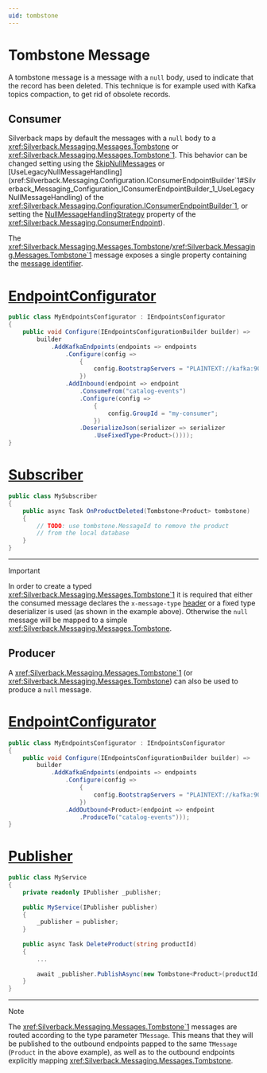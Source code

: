 ```yaml
---
uid: tombstone
---
```


# Tombstone Message

A tombstone message is a message with a `null` body, used to indicate that the record has been deleted. This technique is for example used with Kafka topics compaction, to get rid of obsolete records.

## Consumer

Silverback maps by default the messages with a `null` body to a <xref:Silverback.Messaging.Messages.Tombstone> or <xref:Silverback.Messaging.Messages.Tombstone`1>. This behavior can be changed setting using the [SkipNullMessages](xref:Silverback.Messaging.Configuration.IConsumerEndpointBuilder`1#Silverback_Messaging_Configuration_IConsumerEndpointBuilder_1_SkipNullMessages) or [UseLegacyNullMessageHandling](xref:Silverback.Messaging.Configuration.IConsumerEndpointBuilder`1#Silverback_Messaging_Configuration_IConsumerEndpointBuilder_1_UseLegacyNullMessageHandling) of the <xref:Silverback.Messaging.Configuration.IConsumerEndpointBuilder`1>, or setting the [NullMessageHandlingStrategy](xref:Silverback.Messaging.ConsumerEndpoint#Silverback_Messaging_ConsumerEndpoint_NullMessageHandlingStrategy) property of the <xref:Silverback.Messaging.ConsumerEndpoint>).

The <xref:Silverback.Messaging.Messages.Tombstone>/<xref:Silverback.Messaging.Messages.Tombstone`1> message exposes a single property containing the [message identifier](xref:message-id). 

# [EndpointConfigurator](#tab/consumer-configurator)
```csharp
public class MyEndpointsConfigurator : IEndpointsConfigurator
{
    public void Configure(IEndpointsConfigurationBuilder builder) =>
        builder
            .AddKafkaEndpoints(endpoints => endpoints
                .Configure(config => 
                    {
                        config.BootstrapServers = "PLAINTEXT://kafka:9092"; 
                    })
                .AddInbound(endpoint => endpoint
                    .ConsumeFrom("catalog-events")
                    .Configure(config => 
                        {
                            config.GroupId = "my-consumer";
                        })
                    .DeserializeJson(serializer => serializer
                        .UseFixedType<Product>())));
}
```
# [Subscriber](#tab/consumer-subscriber)
```csharp
public class MySubscriber
{
    public async Task OnProductDeleted(Tombstone<Product> tombstone)
    {
        // TODO: use tombstone.MessageId to remove the product 
        // from the local database
    }
}
```
***

> [!Important]
> In order to create a typed <xref:Silverback.Messaging.Messages.Tombstone`1> it is required that either the consumed message declares the `x-message-type` [header](xref:headers) or a fixed type deserializer is used (as shown in the example above). Otherwise the `null` message will be mapped to a simple <xref:Silverback.Messaging.Messages.Tombstone>.

## Producer

A <xref:Silverback.Messaging.Messages.Tombstone`1> (or <xref:Silverback.Messaging.Messages.Tombstone>) can also be used to produce a `null` message.

# [EndpointConfigurator](#tab/producer-configurator)
```csharp
public class MyEndpointsConfigurator : IEndpointsConfigurator
{
    public void Configure(IEndpointsConfigurationBuilder builder) =>
        builder
            .AddKafkaEndpoints(endpoints => endpoints
                .Configure(config => 
                    {
                        config.BootstrapServers = "PLAINTEXT://kafka:9092"; 
                    })
                .AddOutbound<Product>(endpoint => endpoint
                    .ProduceTo("catalog-events")));
}
```
# [Publisher](#tab/producer-publisher)
```csharp
public class MyService
{
    private readonly IPublisher _publisher;
    
    public MyService(IPublisher publisher)
    {
        _publisher = publisher;
    }
    
    public async Task DeleteProduct(string productId)
    {
        ...
        
        await _publisher.PublishAsync(new Tombstone<Product>(productId));
    }
}
```
***

> [!Note]
> The <xref:Silverback.Messaging.Messages.Tombstone`1> messages are routed according to the type parameter `TMessage`. This means that they will be published to the outbound endpoints papped to the same `TMessage` (`Product` in the above example), as well as to the outbound endpoints explicitly mapping <xref:Silverback.Messaging.Messages.Tombstone>.

